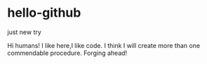 # hello-github
just new try

Hi humans!
I like here,I like code.
I think I will create more than one commendable procedure.
Forging ahead!
